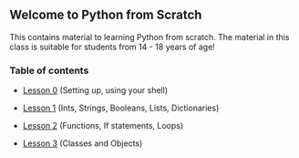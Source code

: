 ## Welcome to Python from Scratch

This contains material to learning Python from scratch. The material in this class is suitable for students from 14 - 18 years of age!

### Table of contents

- [Lesson 0](https://github.com/jaychia/coding-class/l0.md) (Setting up, using your shell)

- [Lesson 1](https://github.com/jaychia/coding-class/l1.md) (Ints, Strings, Booleans, Lists, Dictionaries)

- [Lesson 2](https://github.com/jaychia/coding-class/l2.md) (Functions, If statements, Loops)

- [Lesson 3](https://github.com/jaychia/coding-class/l3.md) (Classes and Objects)
